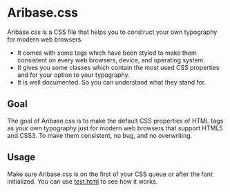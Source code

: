 Aribase.css
=======

Aribase.css is a CSS file that helps you to construct your own typography for modern web browsers.

* It comes with some tags which have been styled to make them consistent on every web browsers, device, and operating system.
* It gives you some classes which contain the most used CSS properties and for your option to your typography.
* It is well documented. So you can understand what they stand for.

## Goal

The goal of Aribase.css is to make the default CSS properties of HTML tags as your own typography just for modern web browsers that support HTML5 and CSS3. To make them consistent, no bug, and no overwriting.

## Usage

Make sure Aribase.css is on the first of your CSS queue or after the font initialized. You can use [test.html](http://aristorinjuang.github.io) to see how it works.
